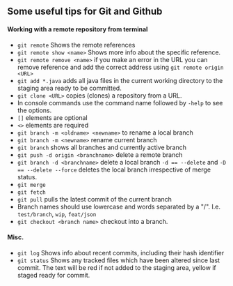 ## Some useful tips for Git and Github

#### Working with a remote repository from terminal
- `git remote` Shows the remote references
- `git remote show <name>` Shows more info about the specific
reference.
- `git remote remove <name>` if you make an error in the URL you can remove
reference and add the correct address using `git remote origin <URL>`
- `git add *.java` adds all java files in the current working directory
to the staging area ready to be committed.
- `git clone <URL>` copies (clones) a repository from a URL.
- In console commands use the command name followed by `-help` to
see the options.
- `[]` elements are optional
- `<>` elements are required
- `git branch -m <oldname> <newname>` to rename a local branch
- `git branch -m <newname>` rename current branch
- `git branch` shows all branches and currently active branch
- `git push -d origin <branchname>` delete a remote branch
- `git branch -d <branchname>` delete a local branch
`-d == --delete` and `-D == --delete --force` deletes the local 
branch irrespective of merge status.
- `git merge`
- `git fetch`
- `git pull` pulls the latest commit of the current branch
- Branch names should use lowercase and words separated by a "/". I.e.
`test/branch`, `wip`, `feat/json`
- `git checkout <branch name>` checkout into a branch.

#### Misc.
- `git log` Shows info about recent commits, including their hash
identifier
- `git status` Shows any tracked files which have been altered since
last commit. The text will be red if not added to the
staging area, yellow if staged ready for commit.